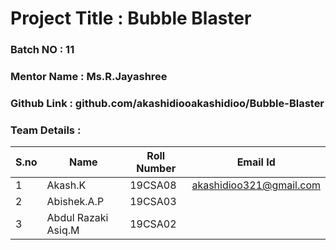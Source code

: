 # Project Title : Bubble Blaster
### Batch NO : 11
### Mentor Name : Ms.R.Jayashree
### Github Link : github.com/akashidiooakashidioo/Bubble-Blaster
### Team Details :
| S.no  | Name  | Roll Number  | Email Id  |
|-------|-------|--------------|-----------|
| 1  | Akash.K  | 19CSA08  | akashidioo321@gmail.com  |
|  2 | Abishek.A.P  |19CSA03   |   |
| 3  | Abdul Razaki Asiq.M  | 19CSA02  |   |
